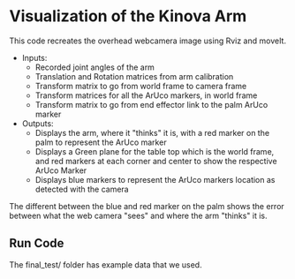# Visualization of the Kinova Arm

This code recreates the overhead webcamera image using Rviz and moveIt.
* Inputs:
  * Recorded joint angles of the arm
  * Translation and Rotation matrices from arm calibration
  * Transform matrix to go from world frame to camera frame
  * Transform matrices for all the ArUco markers, in world frame
  * Transform matrix to go from end effector link to the palm ArUco marker
* Outputs:
  * Displays the arm, where it "thinks" it is, with a red marker on the palm to represent the ArUco marker
  * Displays a Green plane for the table top which is the world frame, and red markers at each corner and center to show the respective ArUco Marker
  * Displays blue markers to represent the ArUco markers location as detected with the camera
  
The different between the blue and red marker on the palm shows the error between what the web camera "sees" and where the arm "thinks" it is. 

## Run Code

The final_test/ folder has example data that we used.

